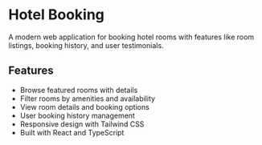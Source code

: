 # Hotel Booking

A modern web application for booking hotel rooms with features like room listings, booking history, and user testimonials.

## Features

- Browse featured rooms with details
- Filter rooms by amenities and availability
- View room details and booking options
- User booking history management
- Responsive design with Tailwind CSS
- Built with React and TypeScript
